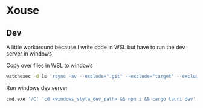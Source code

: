 # Xouse

## Dev

A little workaround because I write code in WSL but have to run the dev server in windows

Copy over files in WSL to windows
```sh
watchexec -d 1s 'rsync -av --exclude=".git" --exclude="target" --exclude-from=".gitignore" ./ <wsl_style_dev_path>'
```

Run windows dev server
```sh
cmd.exe '/C' 'cd <windows_style_dev_path> && npm i && cargo tauri dev'
```


